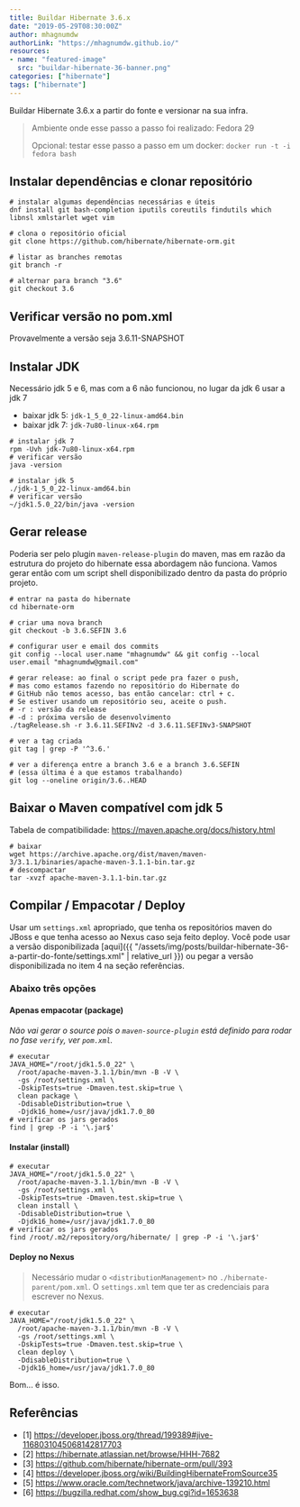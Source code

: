 ```yaml
---
title: Buildar Hibernate 3.6.x
date: "2019-05-29T08:30:00Z"
author: mhagnumdw
authorLink: "https://mhagnumdw.github.io/"
resources:
- name: "featured-image"
  src: "buildar-hibernate-36-banner.png"
categories: ["hibernate"]
tags: ["hibernate"]
---
```


Buildar Hibernate 3.6.x a partir do fonte e versionar na sua infra.

<!--more-->

> Ambiente onde esse passo a passo foi realizado: Fedora 29
>
> Opcional: testar esse passo a passo em um docker: `docker run -t -i fedora bash`

## Instalar dependências e clonar repositório

```shell
# instalar algumas dependências necessárias e úteis
dnf install git bash-completion iputils coreutils findutils which libnsl xmlstarlet wget vim

# clona o repositório oficial
git clone https://github.com/hibernate/hibernate-orm.git

# listar as branches remotas
git branch -r

# alternar para branch "3.6"
git checkout 3.6
```

## Verificar versão no pom.xml

Provavelmente a versão seja 3.6.11-SNAPSHOT

## Instalar JDK

Necessário jdk 5 e 6, mas com a 6 não funcionou, no lugar da jdk 6 usar a jdk 7

- baixar jdk 5: `jdk-1_5_0_22-linux-amd64.bin`
- baixar jdk 7: `jdk-7u80-linux-x64.rpm`

```shell
# instalar jdk 7
rpm -Uvh jdk-7u80-linux-x64.rpm
# verificar versão
java -version

# instalar jdk 5
./jdk-1_5_0_22-linux-amd64.bin
# verificar versão
~/jdk1.5.0_22/bin/java -version
```

## Gerar release

Poderia ser pelo plugin `maven-release-plugin` do maven, mas em razão da estrutura do projeto do hibernate essa abordagem não funciona. Vamos gerar então com um script shell disponibilizado dentro da pasta do próprio projeto.

```shell
# entrar na pasta do hibernate
cd hibernate-orm

# criar uma nova branch
git checkout -b 3.6.SEFIN 3.6

# configurar user e email dos commits
git config --local user.name "mhagnumdw" && git config --local user.email "mhagnumdw@gmail.com"

# gerar release: ao final o script pede pra fazer o push,
# mas como estamos fazendo no repositório do Hibernate do
# GitHub não temos acesso, bas então cancelar: ctrl + c.
# Se estiver usando um repositório seu, aceite o push.
# -r : versão da release
# -d : próxima versão de desenvolvimento
./tagRelease.sh -r 3.6.11.SEFINv2 -d 3.6.11.SEFINv3-SNAPSHOT

# ver a tag criada
git tag | grep -P '^3.6.'

# ver a diferença entre a branch 3.6 e a branch 3.6.SEFIN
# (essa última é a que estamos trabalhando)
git log --oneline origin/3.6..HEAD
```

## Baixar o Maven compatível com jdk 5

Tabela de compatibilidade: <https://maven.apache.org/docs/history.html>

```shell
# baixar
wget https://archive.apache.org/dist/maven/maven-3/3.1.1/binaries/apache-maven-3.1.1-bin.tar.gz
# descompactar
tar -xvzf apache-maven-3.1.1-bin.tar.gz
```

## Compilar / Empacotar / Deploy

Usar um `settings.xml` apropriado, que tenha os repositórios maven do JBoss e que tenha acesso ao Nexus caso seja feito deploy. Você pode usar a versão disponibilizada [aqui]({{ "/assets/img/posts/buildar-hibernate-36-a-partir-do-fonte/settings.xml" | relative_url }}) ou pegar a versão disponibilizada no item 4 na seção referências.

### Abaixo três opções

#### Apenas empacotar (package)

_Não vai gerar o source pois o `maven-source-plugin` está definido para rodar no fase `verify`, ver `pom.xml`._

```shell
# executar
JAVA_HOME="/root/jdk1.5.0_22" \
  /root/apache-maven-3.1.1/bin/mvn -B -V \
  -gs /root/settings.xml \
  -DskipTests=true -Dmaven.test.skip=true \
  clean package \
  -DdisableDistribution=true \
  -Djdk16_home=/usr/java/jdk1.7.0_80
# verificar os jars gerados
find | grep -P -i '\.jar$'
```

#### Instalar (install)

```shell
# executar
JAVA_HOME="/root/jdk1.5.0_22" \
  /root/apache-maven-3.1.1/bin/mvn -B -V \
  -gs /root/settings.xml \
  -DskipTests=true -Dmaven.test.skip=true \
  clean install \
  -DdisableDistribution=true \
  -Djdk16_home=/usr/java/jdk1.7.0_80
# verificar os jars gerados
find /root/.m2/repository/org/hibernate/ | grep -P -i '\.jar$'
```

#### Deploy no Nexus

> Necessário mudar o `<distributionManagement>` no `./hibernate-parent/pom.xml`. O `settings.xml` tem que ter as credenciais para escrever no Nexus.

```shell
# executar
JAVA_HOME="/root/jdk1.5.0_22" \
  /root/apache-maven-3.1.1/bin/mvn -B -V \
  -gs /root/settings.xml \
  -DskipTests=true -Dmaven.test.skip=true \
  clean deploy \
  -DdisableDistribution=true \
  -Djdk16_home=/usr/java/jdk1.7.0_80
```

Bom... é isso.

## Referências

- [1] <https://developer.jboss.org/thread/199389#jive-1168031045068142817703>
- [2] <https://hibernate.atlassian.net/browse/HHH-7682>
- [3] <https://github.com/hibernate/hibernate-orm/pull/393>
- [4] <https://developer.jboss.org/wiki/BuildingHibernateFromSource35>
- [5] <https://www.oracle.com/technetwork/java/archive-139210.html>
- [6] <https://bugzilla.redhat.com/show_bug.cgi?id=1653638>

